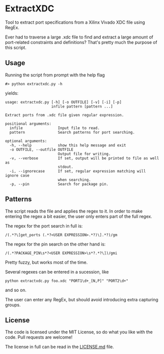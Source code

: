 # ExtractXDC
Tool to extract port specifications from a Xilinx Vivado XDC file using RegEx.

Ever had to traverse a large .xdc file to find and extract a large amount of port-related constraints and definitions? 
That's pretty much the purpose of this script. 

## Usage
Running the script from prompt with the help flag

    #> python extractxdc.py -h

yields:

    usage: extractxdc.py [-h] [-o OUTFILE] [-v] [-i] [-p]
                         infile pattern [pattern ...]
    
    Extract ports from .xdc file given regular expression.
    
    positional arguments:
      infile                Input file to read.
      pattern               Search patterns for port searching.
    
    optional arguments:
      -h, --help            show this help message and exit
      -o OUTFILE, --outfile OUTFILE
                            Output file for writing.
      -v, --verbose         If set, output will be printed to file as well as
                            stdout.
      -i, --ignorecase      If set, regular expression matching will ignore case
                            when searching.
      -p, --pin             Search for package pin.

## Patterns
The script reads the file and applies the regex to it. In order to make entering the regex a bit easier, 
the user only enters part of the full regex.

The regex for the port search in full is:

    /(.*?\[get_ports (.*?<USER EXPRESSION>.*?)\].*?)/gm

The regex for the pin search on the other hand is:

    /(.*?PACKAGE_PIN\s*?<USER EXPRESSION>\s*?.*?\])/gmi

Pretty fuzzy, but works most of the time. 

Several regexes can be entered in a sucession, like

    python extractxdc.py foo.xdc "PORT1\d+_[N,P]" "PORT2\d+"

and so on.

The user can enter any RegEx, but should avoid introducing extra capturing groups.

## License
The code is licensed under the MIT License, so do what you like with the code. Pull requests are welcome!

The license in full can be read in the [LICENSE.md](LICENSE.md) file.

